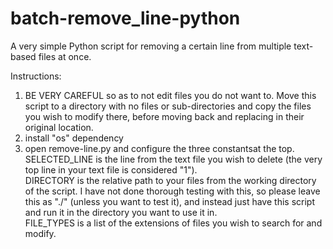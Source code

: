 # batch-remove_line-python
A very simple Python script for removing a certain line from multiple text-based files at once. 

Instructions:
1. BE VERY CAREFUL so as to not edit files you do not want to. Move this script to a directory with no files or sub-directories and copy the files you wish to modify there, before moving back and replacing in their original location.
2. install "os" dependency
3. open remove-line.py and configure the three constantsat the top.
    SELECTED_LINE is the line from the text file you wish to delete (the very top line in your text file is considered "1").  
    DIRECTORY is the relative path to your files from the working directory of the script. I have not done thorough testing with this, so please leave this as "./" (unless you want to test it), and instead just have this script and run it in the directory you want to use it in.  
    FILE_TYPES is a list of the extensions of files you wish to search for and modify.
